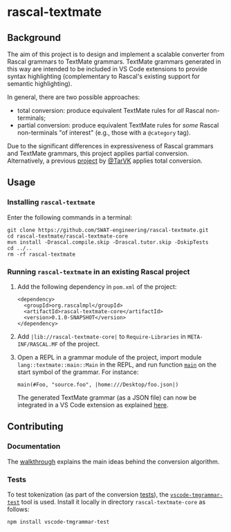 # rascal-textmate

## Background

The aim of this project is to design and implement a scalable converter from
Rascal grammars to TextMate grammars. TextMate grammars generated in this way
are intended to be included in VS Code extensions to provide syntax highlighting
(complementary to Rascal's existing support for semantic highlighting).

In general, there are two possible approaches:
  - total conversion: produce equivalent TextMate rules for *all* Rascal
    non-terminals;
  - partial conversion: produce equivalent TextMate rules for *some* Rascal
    non-terminals "of interest" (e.g., those with a `@category` tag).

Due to the significant differences in expressiveness of Rascal grammars and
TextMate grammars, this project applies partial conversion. Alternatively, a
previous [project](https://github.com/TarVK/syntax-highlighter) by
[@TarVK](https://github.com/TarVK) applies total conversion.

## Usage

### Installing `rascal-textmate`

Enter the following commands in a terminal:

```
git clone https://github.com/SWAT-engineering/rascal-textmate.git
cd rascal-textmate/rascal-textmate-core
mvn install -Drascal.compile.skip -Drascal.tutor.skip -DskipTests
cd ../..
rm -rf rascal-textmate
```

### Running `rascal-textmate` in an existing Rascal project

 1. Add the following dependency in `pom.xml` of the project:

    ```
    <dependency>
      <groupId>org.rascalmpl</groupId>
      <artifactId>rascal-textmate-core</artifactId>
      <version>0.1.0-SNAPSHOT</version>
    </dependency>
    ```

 2. Add `|lib://rascal-textmate-core|` to `Require-Libraries` in
    `META-INF/RASCAL.MF` of the project.

 3. Open a REPL in a grammar module of the project, import module
    `lang::textmate::main::Main` in the REPL, and run function
    [`main`](https://github.com/SWAT-engineering/rascal-textmate/blob/69bd92c1e39b51c78ad6d49e680bba212a8df2a7/rascal-textmate-core/src/main/rascal/Main.rsc#L38-L47)
    on the start symbol of the grammar. For instance:

    ```
    main(#Foo, "source.foo", |home:///Desktop/foo.json|)
    ```

    The generated TextMate grammar (as a JSON file) can now be integrated in a
    VS Code extension as explained
    [here](https://code.visualstudio.com/api/language-extensions/syntax-highlight-guide#contributing-a-basic-grammar).

## Contributing

### Documentation

The [walkthrough](rascal-textmate-core/src/main/rascal/lang/textmate/conversiontests/Walkthrough.rsc)
explains the main ideas behind the conversion algorithm.

### Tests

To test tokenization (as part of the conversion
[tests](rascal-textmate-core/src/main/rascal/lang/textmate/conversiontests)),
the [`vscode-tmgrammar-test`](https://github.com/PanAeon/vscode-tmgrammar-test)
tool is used. Install it locally in directory `rascal-textmate-core` as follows:

```
npm install vscode-tmgrammar-test
```